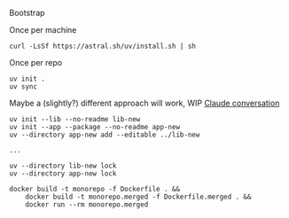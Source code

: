Bootstrap

Once per machine
```
curl -LsSf https://astral.sh/uv/install.sh | sh
```

Once per repo
```
uv init .
uv sync
```

Maybe a (slightly?) different approach will work, WIP [Claude conversation](https://claude.ai/chat/414e992f-a883-4721-8283-8bdb7e961a01)

```
uv init --lib --no-readme lib-new
uv init --app --package --no-readme app-new
uv --directory app-new add --editable ../lib-new

...

uv --directory lib-new lock
uv --directory app-new lock
```

```
docker build -t monorepo -f Dockerfile . &&
    docker build -t monorepo.merged -f Dockerfile.merged . &&
    docker run --rm monorepo.merged
```
